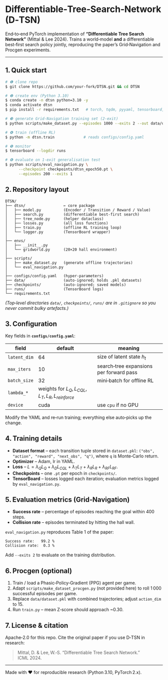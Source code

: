 # Differentiable‑Tree‑Search‑Network (D‑TSN)

End‑to‑end PyTorch implementation of **“Differentiable Tree Search Network”** (Mittal & Lee 2024).
Trains a world‑model **and** a differentiable best‑first search policy jointly, reproducing the paper’s Grid‑Navigation and Procgen experiments.

---

## 1. Quick start

```bash
# ❶ clone repo
$ git clone https://github.com/your‑fork/DTSN.git && cd DTSN

# ❷ create env (Python 3.10)
$ conda create -n dtsn python=3.10 -y
$ conda activate dtsn
$ pip install -r requirements.txt   # torch, tqdm, pyyaml, tensorboard, procgen, …

# ❸ generate Grid‑Navigation training set (2‑exit)
$ python scripts/make_dataset.py --episodes 1000 --exits 2 --out data/dataset.pkl

# ❹ train (offline RL)
$ python -m dtsn.train             # reads configs/config.yaml

# ❺ monitor
$ tensorboard --logdir runs

# ❻ evaluate on 1‑exit generalisation test
$ python scripts/eval_navigation.py \
      --checkpoint checkpoints/dtsn_epoch50.pt \
      --episodes 200 --exits 1
```

## 2. Repository layout

```
DTSN/
├── dtsn/                 ← core package
│   ├── model.py          (Encoder / Transition / Reward / Value)
│   ├── search.py         (differentiable best‑first search)
│   ├── tree_node.py      (helper dataclass)
│   ├── losses.py         (all loss functions)
│   ├── train.py          (offline RL training loop)
│   └── logger.py         (TensorBoard wrapper)
│
├── envs/
│   ├── __init__.py
│   └── gridworld.py      (20×20 hall environment)
│
├── scripts/
│   ├── make_dataset.py   (generate offline trajectories)
│   └── eval_navigation.py
│
├── configs/config.yaml   (hyper‑parameters)
├── data/                 (auto‑ignored; holds .pkl datasets)
├── checkpoints/          (auto‑ignored; saved models)
├── runs/                 (TensorBoard logs)
└── requirements.txt
```

*(Top‑level directories `data/`, `checkpoints/`, `runs/` are in `.gitignore` so you never commit bulky artefacts.)*

## 3. Configuration

Key fields in **`configs/config.yaml`**:

| field        | default                                             | meaning                                 |
| ------------ | --------------------------------------------------- | --------------------------------------- |
| `latent_dim` | 64                                                  | size of latent state $h_t$              |
| `max_iters`  | 10                                                  | search‑tree expansions per forward pass |
| `batch_size` | 32                                                  | mini‑batch for offline RL               |
| `lambda_*`   | weights for $L_Q, L_{CQL}, L_T, L_R, L_{reinforce}$ |                                         |
| `device`     | cuda                                                | use `cpu` if no GPU                     |

Modify the YAML and re‑run training; everything else auto‑picks up the change.

## 4. Training details

* **Dataset format** – each transition tuple stored in `dataset.pkl`:
  `("obs", "action", "reward", "next_obs", "q")`, where `q` is Monte‑Carlo return.
* **Optimizer** – Adam, lr in YAML.
* **Loss** – $L = λ_Q L_Q + λ_D L_{CQL} + λ_T L_T + λ_R L_R + λ_{RF}L_{RF}$.
* **Checkpoints** – one `.pt` per epoch in `checkpoints/`.
* **TensorBoard** – losses logged each iteration; evaluation metrics logged by `eval_navigation.py`.

## 5. Evaluation metrics (Grid‑Navigation)

* **Success rate** – percentage of episodes reaching the goal within 400 steps.
* **Collision rate** – episodes terminated by hitting the hall wall.

`eval_navigation.py` reproduces Table 1 of the paper:

```text
Success rate:   99.2 %
Collision rate:  0.3 %
```

Add `--exits 2` to evaluate on the training distribution.

## 6. Procgen (optional)

1. Train / load a Phasic‑Policy‑Gradient (PPG) agent per game.
2. Adapt `scripts/make_dataset_procgen.py` (not provided here) to roll 1 000 successful episodes per game.
3. Replace `data/dataset.pkl` with combined trajectories; adjust `action_dim` to 15.
4. Run `train.py` – mean Z‑score should approach \~0.30.

## 7. License & citation

Apache‑2.0 for this repo.  Cite the original paper if you use D‑TSN in research:

> Mittal, D. & Lee, W.‑S. “Differentiable Tree Search Network.” ICML 2024.

---

Made with ❤ for reproducible research (Python 3.10, PyTorch 2.x).
